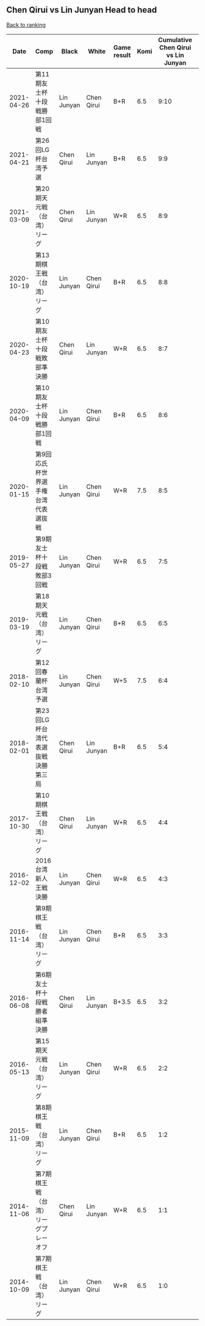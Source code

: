 ## Chen Qirui vs Lin Junyan Head to head

[Back to ranking](../../index.md)




| **Date** | **Comp** | **Black** | **White** | **Game result** | **Komi** | **Cumulative Chen Qirui vs Lin Junyan** | **Chen Qirui streak** | **Lin Junyan streak** | 
| --- | --- | --- | --- | --- | --- | --- | --- | --- |
| 2021-04-26 | 第11期友士杯十段戦勝部1回戦 | Lin Junyan | Chen Qirui | B+R | 6.5 | 9:10 | 0 | 1 | 
| 2021-04-21 | 第26回LG杯台湾予選 | Chen Qirui | Lin Junyan | B+R | 6.5 | 9:9 | 1 | 0 | 
| 2021-03-09 | 第20期天元戦（台湾）リーグ | Chen Qirui | Lin Junyan | W+R | 6.5 | 8:9 | 0 | 4 | 
| 2020-10-19 | 第13期棋王戦（台湾）リーグ | Lin Junyan | Chen Qirui | B+R | 6.5 | 8:8 | 0 | 3 | 
| 2020-04-23 | 第10期友士杯十段戦敗部準決勝 | Chen Qirui | Lin Junyan | W+R | 6.5 | 8:7 | 0 | 2 | 
| 2020-04-09 | 第10期友士杯十段戦勝部1回戦 | Lin Junyan | Chen Qirui | B+R | 6.5 | 8:6 | 0 | 1 | 
| 2020-01-15 | 第9回応氏杯世界選手権台湾代表選抜戦 | Lin Junyan | Chen Qirui | W+R | 7.5 | 8:5 | 2 | 0 | 
| 2019-05-27 | 第9期友士杯十段戦敗部3回戦 | Lin Junyan | Chen Qirui | W+R | 6.5 | 7:5 | 1 | 0 | 
| 2019-03-19 | 第18期天元戦（台湾）リーグ | Lin Junyan | Chen Qirui | B+R | 6.5 | 6:5 | 0 | 1 | 
| 2018-02-10 | 第12回春蘭杯台湾予選 | Lin Junyan | Chen Qirui | W+5 | 7.5 | 6:4 | 2 | 0 | 
| 2018-02-01 | 第23回LG杯台湾代表選抜戦決勝第三局 | Chen Qirui | Lin Junyan | B+R | 6.5 | 5:4 | 1 | 0 | 
| 2017-10-30 | 第10期棋王戦（台湾）リーグ | Chen Qirui | Lin Junyan | W+R | 6.5 | 4:4 | 0 | 1 | 
| 2016-12-02 | 2016台湾新人王戦決勝 | Lin Junyan | Chen Qirui | W+R | 6.5 | 4:3 | 1 | 0 | 
| 2016-11-14 | 第9期棋王戦（台湾）リーグ | Lin Junyan | Chen Qirui | B+R | 6.5 | 3:3 | 0 | 1 | 
| 2016-06-08 | 第6期友士杯十段戦勝者組準決勝 | Chen Qirui | Lin Junyan | B+3.5 | 6.5 | 3:2 | 2 | 0 | 
| 2016-05-13 | 第15期天元戦（台湾）リーグ | Lin Junyan | Chen Qirui | W+R | 6.5 | 2:2 | 1 | 0 | 
| 2015-11-09 | 第8期棋王戦（台湾）リーグ | Lin Junyan | Chen Qirui | B+R | 6.5 | 1:2 | 0 | 2 | 
| 2014-11-06 | 第7期棋王戦（台湾）リーグプレーオフ | Chen Qirui | Lin Junyan | W+R | 6.5 | 1:1 | 0 | 1 | 
| 2014-10-09 | 第7期棋王戦（台湾）リーグ | Lin Junyan | Chen Qirui | W+R | 6.5 | 1:0 | 1 | 0 |




